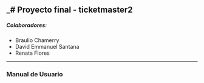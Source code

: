_# Proyecto final - ticketmaster2
---
##### Colaboradores:
- Braulio Chamerry 
- David Emmanuel Santana 
- Renata Flores
---
### Manual de Usuario


